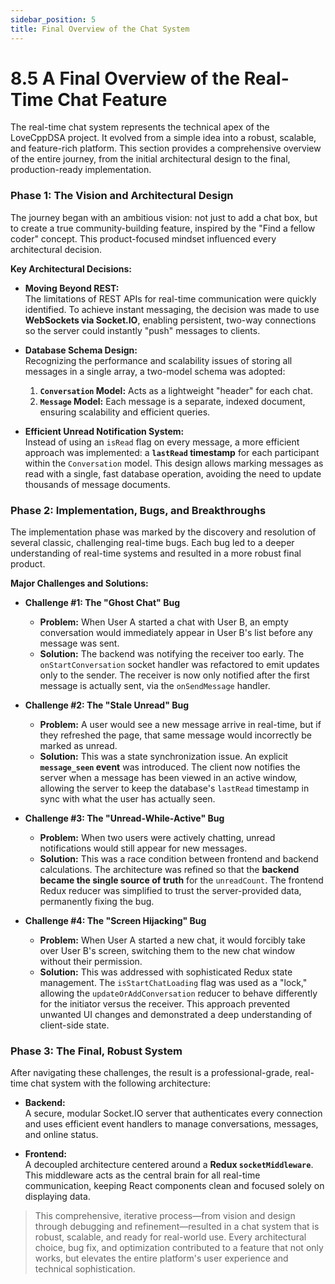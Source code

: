 ```yaml
---
sidebar_position: 5
title: Final Overview of the Chat System
---
```


# 8.5 A Final Overview of the Real-Time Chat Feature

The real-time chat system represents the technical apex of the LoveCppDSA project. It evolved from a simple idea into a robust, scalable, and feature-rich platform. This section provides a comprehensive overview of the entire journey, from the initial architectural design to the final, production-ready implementation.

### Phase 1: The Vision and Architectural Design

The journey began with an ambitious vision: not just to add a chat box, but to create a true community-building feature, inspired by the "Find a fellow coder" concept. This product-focused mindset influenced every architectural decision.

**Key Architectural Decisions:**

- **Moving Beyond REST:**  
  The limitations of REST APIs for real-time communication were quickly identified. To achieve instant messaging, the decision was made to use **WebSockets via Socket.IO**, enabling persistent, two-way connections so the server could instantly "push" messages to clients.

- **Database Schema Design:**  
  Recognizing the performance and scalability issues of storing all messages in a single array, a two-model schema was adopted:
    1. **`Conversation` Model:** Acts as a lightweight "header" for each chat.
    2. **`Message` Model:** Each message is a separate, indexed document, ensuring scalability and efficient queries.

- **Efficient Unread Notification System:**  
  Instead of using an `isRead` flag on every message, a more efficient approach was implemented: a **`lastRead` timestamp** for each participant within the `Conversation` model. This design allows marking messages as read with a single, fast database operation, avoiding the need to update thousands of message documents.

### Phase 2: Implementation, Bugs, and Breakthroughs

The implementation phase was marked by the discovery and resolution of several classic, challenging real-time bugs. Each bug led to a deeper understanding of real-time systems and resulted in a more robust final product.

**Major Challenges and Solutions:**

- **Challenge #1: The "Ghost Chat" Bug**
    - **Problem:** When User A started a chat with User B, an empty conversation would immediately appear in User B's list before any message was sent.
    - **Solution:** The backend was notifying the receiver too early. The `onStartConversation` socket handler was refactored to emit updates only to the sender. The receiver is now only notified after the first message is actually sent, via the `onSendMessage` handler.

- **Challenge #2: The "Stale Unread" Bug**
    - **Problem:** A user would see a new message arrive in real-time, but if they refreshed the page, that same message would incorrectly be marked as unread.
    - **Solution:** This was a state synchronization issue. An explicit **`message_seen` event** was introduced. The client now notifies the server when a message has been viewed in an active window, allowing the server to keep the database's `lastRead` timestamp in sync with what the user has actually seen.

- **Challenge #3: The "Unread-While-Active" Bug**
    - **Problem:** When two users were actively chatting, unread notifications would still appear for new messages.
    - **Solution:** This was a race condition between frontend and backend calculations. The architecture was refined so that the **backend became the single source of truth** for the `unreadCount`. The frontend Redux reducer was simplified to trust the server-provided data, permanently fixing the bug.

- **Challenge #4: The "Screen Hijacking" Bug**
    - **Problem:** When User A started a new chat, it would forcibly take over User B's screen, switching them to the new chat window without their permission.
    - **Solution:** This was addressed with sophisticated Redux state management. The `isStartChatLoading` flag was used as a "lock," allowing the `updateOrAddConversation` reducer to behave differently for the initiator versus the receiver. This approach prevented unwanted UI changes and demonstrated a deep understanding of client-side state.

### Phase 3: The Final, Robust System

After navigating these challenges, the result is a professional-grade, real-time chat system with the following architecture:

- **Backend:**  
  A secure, modular Socket.IO server that authenticates every connection and uses efficient event handlers to manage conversations, messages, and online status.

- **Frontend:**  
  A decoupled architecture centered around a **Redux `socketMiddleware`**. This middleware acts as the central brain for all real-time communication, keeping React components clean and focused solely on displaying data.

>This comprehensive, iterative process—from vision and design through debugging and refinement—resulted in a chat system that is robust, scalable, and ready for real-world use. Every architectural choice, bug fix, and optimization contributed to a feature that not only works, but elevates the entire platform's user experience and technical sophistication.